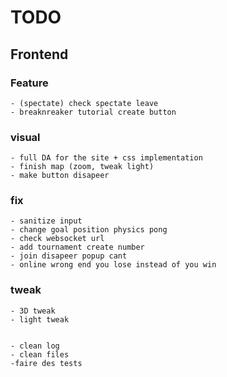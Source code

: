 

# TODO



## Frontend


 ### Feature

    - (spectate) check spectate leave
    - breaknreaker tutorial create button

 ### visual
    - full DA for the site + css implementation
    - finish map (zoom, tweak light)
    - make button disapeer


 ### fix
    - sanitize input
    - change goal position physics pong
    - check websocket url
    - add tournament create number
    - join disapeer popup cant
    - online wrong end you lose instead of you win

### tweak
    - 3D tweak
    - light tweak


    - clean log
    - clean files
    -faire des tests
